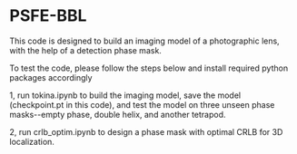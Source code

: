 # PSFE-BBL
This code is designed to build an imaging model of a photographic lens, with the help of a detection phase mask.

To test the code, please follow the steps below and install required python packages accordingly 

1, run tokina.ipynb to build the imaging model, save the model (checkpoint.pt in this code), and test the model on three unseen phase masks--empty phase, double helix, and another tetrapod.

2, run crlb_optim.ipynb to design a phase mask with optimal CRLB for 3D localization.
